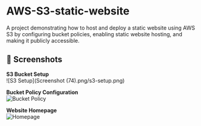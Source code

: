 # AWS-S3-static-website
A project demonstrating how to host and deploy a static website using AWS S3 by configuring bucket policies, enabling static website hosting, and making it publicly accessible. 

## 📸 Screenshots

**S3 Bucket Setup**  
![S3 Setup](Screenshot (74).png/s3-setup.png)  

**Bucket Policy Configuration**  
![Bucket Policy](screenshots/bucket-policy.png)  

**Website Homepage**  
![Homepage](screenshots/homepage.png)
